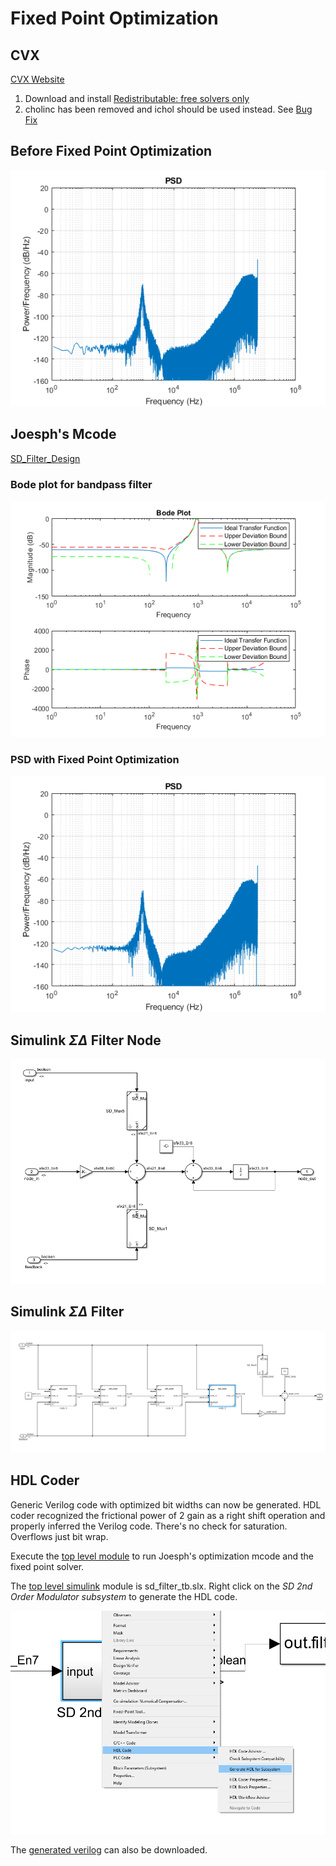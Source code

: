 # Fixed Point Optimization

## CVX
[CVX Website](http://cvxr.com/cvx/)
1. Download and install [Redistributable: free solvers only](http://web.cvxr.com/cvx/cvx-1.22.zip)
2. cholinc has been removed and ichol should be used instead. See [Bug Fix](http://ask.cvxr.com/t/cholinc-in-quad-form-m-has-been-removed-in-matlab-13/196)

## Before Fixed Point Optimization

![Top Level](before.png)

## Joesph's Mcode

[SD_Filter_Design](https://github.com/forrest-brewer/delta-control/SD_Filter_Design)

### Bode plot for bandpass filter
![Node](bode.png)

### PSD with Fixed Point Optimization
![Node](after.png)

## Simulink $\Sigma\Delta$ Filter Node
![Node](sdf_node.png)

## Simulink $\Sigma\Delta$ Filter
![Node](sdf.png)

## HDL Coder

Generic Verilog code with optimized bit widths can now be generated. HDL coder recognized the frictional power of 2 gain as a right shift operation and properly inferred the Verilog code. There's no check for saturation. Overflows just bit wrap.

Execute the [top level module](https://github.com/forrest-brewer/delta-control/sd_filter_fp/sd_filter_top.m) to run Joesph's optimization mcode and the fixed point solver.

The [top level simulink](https://github.com/forrest-brewer/delta-control/sd_filter_fp/sd_filter_tb.slx)  module is sd_filter_tb.slx. Right click on the *SD 2nd Order Modulator subsystem* to generate the HDL code.

![Node](hdlcoder.PNG)

The [generated verilog](https://github.com/forrest-brewer/delta-control/sd_filter_fp/hdlsrc.zip) can also be downloaded. 



